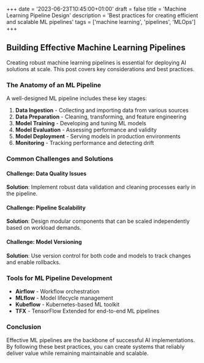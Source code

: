 +++
date = '2023-06-23T10:45:00+01:00'
draft = false
title = 'Machine Learning Pipeline Design'
description = 'Best practices for creating efficient and scalable ML pipelines'
tags = ['machine learning', 'pipelines', 'MLOps']
+++

## Building Effective Machine Learning Pipelines

Creating robust machine learning pipelines is essential for deploying AI solutions at scale. This post covers key considerations and best practices.

### The Anatomy of an ML Pipeline

A well-designed ML pipeline includes these key stages:

1. **Data Ingestion** - Collecting and importing data from various sources
2. **Data Preparation** - Cleaning, transforming, and feature engineering
3. **Model Training** - Developing and tuning ML models
4. **Model Evaluation** - Assessing performance and validity
5. **Model Deployment** - Serving models in production environments
6. **Monitoring** - Tracking performance and detecting drift

### Common Challenges and Solutions

#### Challenge: Data Quality Issues
**Solution**: Implement robust data validation and cleaning processes early in the pipeline.

#### Challenge: Pipeline Scalability
**Solution**: Design modular components that can be scaled independently based on workload demands.

#### Challenge: Model Versioning
**Solution**: Use version control for both code and models to track changes and enable rollbacks.

### Tools for ML Pipeline Development

- **Airflow** - Workflow orchestration
- **MLflow** - Model lifecycle management
- **Kubeflow** - Kubernetes-based ML toolkit
- **TFX** - TensorFlow Extended for end-to-end ML pipelines

### Conclusion

Effective ML pipelines are the backbone of successful AI implementations. By following these best practices, you can create systems that reliably deliver value while remaining maintainable and scalable.
